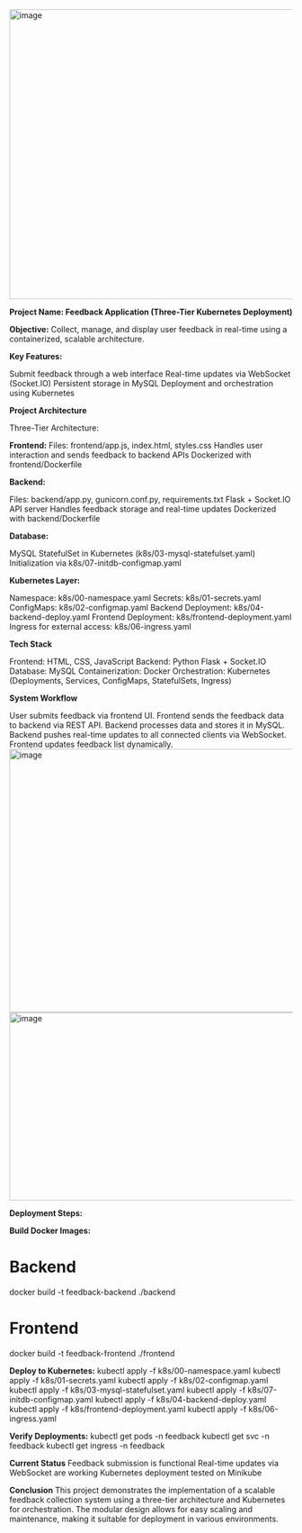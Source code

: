 <img width="1366" height="515" alt="image" src="https://github.com/user-attachments/assets/c4e66549-d936-47fb-a39d-dc8430c4592d" />


**Project Name: Feedback Application (Three-Tier Kubernetes Deployment)**

**Objective:** Collect, manage, and display user feedback in real-time using a containerized, scalable architecture.

**Key Features:**

Submit feedback through a web interface
Real-time updates via WebSocket (Socket.IO)
Persistent storage in MySQL
Deployment and orchestration using Kubernetes

**Project Architecture**

Three-Tier Architecture:

**Frontend:**
Files: frontend/app.js, index.html, styles.css
Handles user interaction and sends feedback to backend APIs
Dockerized with frontend/Dockerfile

**Backend:**

Files: backend/app.py, gunicorn.conf.py, requirements.txt
Flask + Socket.IO API server
Handles feedback storage and real-time updates
Dockerized with backend/Dockerfile

**Database:**

MySQL StatefulSet in Kubernetes (k8s/03-mysql-statefulset.yaml)
Initialization via k8s/07-initdb-configmap.yaml

**Kubernetes Layer:**

Namespace: k8s/00-namespace.yaml
Secrets: k8s/01-secrets.yaml
ConfigMaps: k8s/02-configmap.yaml
Backend Deployment: k8s/04-backend-deploy.yaml
Frontend Deployment: k8s/frontend-deployment.yaml
Ingress for external access: k8s/06-ingress.yaml


**Tech Stack**

Frontend: HTML, CSS, JavaScript
Backend: Python Flask + Socket.IO
Database: MySQL
Containerization: Docker
Orchestration: Kubernetes (Deployments, Services, ConfigMaps, StatefulSets, Ingress)

**System Workflow**

User submits feedback via frontend UI.
Frontend sends the feedback data to backend via REST API.
Backend processes data and stores it in MySQL.
Backend pushes real-time updates to all connected clients via WebSocket.
Frontend updates feedback list dynamically.
<img width="1366" height="468" alt="image" src="https://github.com/user-attachments/assets/e4ef9a63-bedd-49dd-955f-f34d606726fe" />
<img width="1366" height="334" alt="image" src="https://github.com/user-attachments/assets/1bdfc081-b207-4f77-aa54-169ee5f74eae" />



**Deployment Steps:**

**Build Docker Images:**
# Backend
docker build -t feedback-backend ./backend

# Frontend
docker build -t feedback-frontend ./frontend

**Deploy to Kubernetes:**
kubectl apply -f k8s/00-namespace.yaml
kubectl apply -f k8s/01-secrets.yaml
kubectl apply -f k8s/02-configmap.yaml
kubectl apply -f k8s/03-mysql-statefulset.yaml
kubectl apply -f k8s/07-initdb-configmap.yaml
kubectl apply -f k8s/04-backend-deploy.yaml
kubectl apply -f k8s/frontend-deployment.yaml
kubectl apply -f k8s/06-ingress.yaml



**Verify Deployments:**
kubectl get pods -n feedback
kubectl get svc -n feedback
kubectl get ingress -n feedback

**Current Status**
Feedback submission is functional
Real-time updates via WebSocket are working
Kubernetes deployment tested on Minikube

**Conclusion**
This project demonstrates the implementation of a scalable feedback collection system using a three-tier architecture and Kubernetes for orchestration. The modular design allows for easy scaling and maintenance, making it suitable for deployment in various environments.

